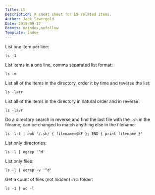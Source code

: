 ```yaml
---
Title: LS
Description: A cheat sheet for LS related items.
Author: Jack Szwergold
Date: 2015-09-17
Robots: noindex,nofollow
Template: index
---
```


List one item per line:

    ls -1

List items in a one line, comma separated list format:

    ls -m

List all of the items in the directory, order it by time and reverse the list:

    ls -latr

List all of the items in the directory in natural order and in reverse:

    ls -lavr

Do a directory search in reverse and find the last file with the `.sh` in the filname; can be changed to match anything else in the filename:

    ls -lrt | awk '/.sh/ { filename=$NF }; END { print filename }'

List only directories:

    ls -l | egrep '^d'

List only files:

    ls -l | egrep -v '^d'

Get a count of files (not hidden) in a folder:

    ls -1 | wc -l
